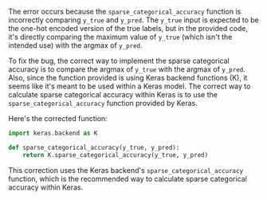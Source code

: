 The error occurs because the `sparse_categorical_accuracy` function is incorrectly comparing `y_true` and `y_pred`. The `y_true` input is expected to be the one-hot encoded version of the true labels, but in the provided code, it's directly comparing the maximum value of `y_true` (which isn't the intended use) with the argmax of `y_pred`.

To fix the bug, the correct way to implement the sparse categorical accuracy is to compare the argmax of `y_true` with the argmax of `y_pred`. Also, since the function provided is using Keras backend functions (K), it seems like it's meant to be used within a Keras model. The correct way to calculate sparse categorical accuracy within Keras is to use the `sparse_categorical_accuracy` function provided by Keras.

Here's the corrected function:

```python
import keras.backend as K

def sparse_categorical_accuracy(y_true, y_pred):
    return K.sparse_categorical_accuracy(y_true, y_pred)
```

This correction uses the Keras backend's `sparse_categorical_accuracy` function, which is the recommended way to calculate sparse categorical accuracy within Keras.